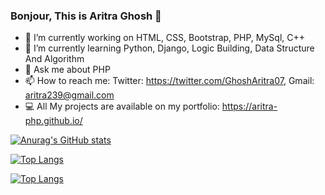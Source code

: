 ### Bonjour, This is Aritra Ghosh  👋

- 🔭 I’m currently working on HTML, CSS, Bootstrap, PHP, MySql, C++
- 🌱 I’m currently learning Python, Django, Logic Building, Data Structure And Algorithm
- 💬 Ask me about PHP
- 📫 How to reach me: Twitter: https://twitter.com/GhoshAritra07, Gmail: aritra239@gmail.com
- 💻 All My projects are available on my portfolio: https://aritra-php.github.io/

[![Anurag's GitHub stats](https://github-readme-stats.vercel.app/api?username=Aritra-php&show_icons=true&theme=radical)](https://github.com/anuraghazra/github-readme-stats)

[![Top Langs](https://github-readme-stats.vercel.app/api/top-langs/?username=Aritra-php&theme=radical)](https://github.com/anuraghazra/github-readme-stats)

[![Top Langs](https://github-readme-stats.vercel.app/api/top-langs/?username=Aritra-php&layout=compact&theme=radical)](https://github.com/anuraghazra/github-readme-stats)

